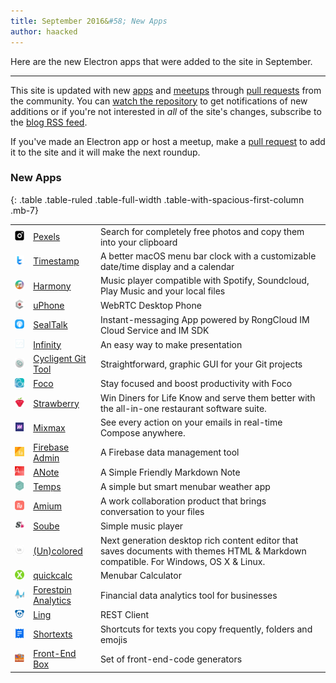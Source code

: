 ```yaml
---
title: September 2016&#58; New Apps
author: haacked
---
```


Here are the new Electron apps that were added to the site in September.

---

This site is updated with new [apps](http://electron.atom.io/apps) and [meetups](http://electron.atom.io/community) through [pull requests](https://github.com/electron/electron.atom.io/pulls) from the community. You can [watch the repository](https://github.com/electron/electron.atom.io) to get notifications of new additions or if you're not interested in _all_ of the site's changes, subscribe to the [blog RSS feed](http://electron.atom.io/feed.xml).

If you've made an Electron app or host a meetup, make a [pull request](https://github.com/electron/electron.atom.io) to add it to the site and it will make the next roundup.

### New Apps

{: .table .table-ruled .table-full-width .table-with-spacious-first-column .mb-7}

|     |     |    |
| --- | --- | -- |
| <img src='/images/apps/pexels.png' width='50'> | [Pexels](https://www.pexels.com/pro/mac-and-windows-app/) | Search for completely free photos and copy them into your clipboard |
| <img src='/images/apps/timestamp.png' width='50'> | [Timestamp](https://mzdr.github.io/timestamp/) | A better macOS menu bar clock with a customizable date/time display and a calendar |
| <img src='/images/apps/harmony.png' width='50'> | [Harmony](http://getharmony.xyz/) | Music player compatible with Spotify, Soundcloud, Play Music and your local files |
| <img src='/images/apps/uphone.png' width='50'> | [uPhone](http://www.integraccs.com) | WebRTC Desktop Phone |
| <img src='/images/apps/sealtalk.png' width='50'> | [SealTalk](http://sealtalk.im) | Instant-messaging App powered by RongCloud IM Cloud Service and IM SDK |
| <img src='/images/apps/infinity.png' width='50'> | [Infinity](https://ycosxapp.github.io) | An easy way to make presentation |
| <img src='/images/apps/cycligent.png' width='50'> | [Cycligent Git Tool](https://www.cycligent.com/git-tool) | Straightforward, graphic GUI for your Git projects |
| <img src='/images/apps/foco.png' width='50'> | [Foco](https://github.com/akashnimare/foco) | Stay focused and boost productivity with Foco |
| <img src='/images/apps/strawberry-pos.png' width='50'> | [Strawberry](https://strawberrypos.com) | Win Diners for Life Know and serve them better with the all-in-one restaurant software suite. |
| <img src='/images/apps/mixmax.png' width='50'> | [Mixmax](https://mixmax.com/download) | See every action on your emails in real-time Compose anywhere. |
| <img src='/images/apps/firebase-admin.png' width='50'> | [Firebase Admin](https://firebaseadmin.com) | A Firebase data management tool |
| <img src='/images/apps/anote.png' width='50'> | [ANote](https://github.com/AnotherNote/anote) | A Simple Friendly Markdown Note |
| <img src='/images/apps/temps.png' width='50'> | [Temps](https://jackd248.github.io/temps/) | A simple but smart menubar weather app |
| <img src='/images/apps/amium-icon.png' width='50'> | [Amium](https://www.amium.com) | A work collaboration product that brings conversation to your files |
| <img src='/images/apps/soube.png' width='50'> | [Soube](http://soube.diegomolina.cl) | Simple music player |
| <img src='/images/apps/uncolored.png' width='50'> | [(Un)colored](https://n457.github.io/Uncolored/) | Next generation desktop rich content editor that saves documents with themes HTML & Markdown compatible. For Windows, OS X & Linux. |
| <img src='/images/apps/qickcalcicon.png' width='50'> | [quickcalc](https://github.com/Cwoodall6/quickcalc) | Menubar Calculator |
| <img src='/images/apps/forestpin.png' width='50'> | [Forestpin Analytics](http://forestpin.com/analytics) | Financial data analytics tool for businesses |
| <img src='/images/apps/ling.png' width='50'> | [Ling](https://github.com/talhasch/ling) | REST Client |
| <img src='/images/apps/shortexts.png' width='50'> | [Shortexts](http://shortexts.com/) | Shortcuts for texts you copy frequently, folders and emojis |
| <img src='/images/apps/front-end-box.png' width='50'> | [Front-End Box](http://frontendbox.io) | Set of front-end-code generators |
